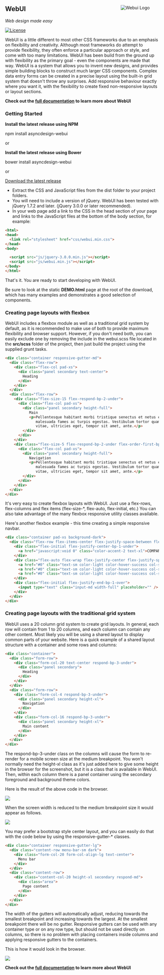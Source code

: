 
##

<img src="images/webui_blue_96x96.png" alt="Webui Logo" align="right" hspace="30" /> 

## **WebUI**

*Web design made easy*

[![License](https://img.shields.io/badge/license-MIT-green.svg?style=flat)](https://github.com/asyncdesign/webui/blob/master/LICENSE)


WebUI is a little different to most other CSS frameworks due to an emphasis on flexibility and creativity. Although most frameworks do attempt to provide flexibility, they often enforce a particular
approach or style, and come with too many limitations. WebUI has been build from the ground up with flexibility as the primary goal - even the components are made that way. WebUI is a system that allows 
you to invent new designs, and provides simple building blocks to construct much larger CSS components. Complex data entry forms can be created in a precise layout using the built-in grid system that 
doesn't throw any surprises. Add responsive behaviour exactly where you want it, with the flexibility to create fixed non-responsive layouts or layout sections.

**Check out the [full documentation](https://asyncdesign.github.io/webui/) to learn more about WebUI**

### **Getting Started**

**Install the latest release using NPM**

npm install asyncdesign-webui

or

**Install the latest release using Bower**

bower install asyncdesign-webui

or

[Download the latest release](https://github.com/asyncdesign/webui/archive/v5.2.0.zip)
* Extract the CSS and JavaScript files from the dist folder to your project folders.
* You will need to include a version of jQuery. WebUI has been tested with jQuery 1.7.2 and later. (jQuery 3.0.0 or later recommended).
* In your web page add a link to the CSS in the head section of your page and links to the JavaScript files at the bottom of the body section, for example:

````html
<html>
<head>
  <link rel="stylesheet" href="css/webui.min.css"> 
</head>
<body>

  <script src="js/jquery-3.0.0.min.js"></script>
  <script src="js/webui.min.js"></script>
</body>
</html>
````

That's it. You are ready to start developing with WebUI.

Be sure to look at the static **DEMO.html** page at the root of the download, which has many examples and demonstrates a good selection of components.

### **Creating page layouts with flexbox**

WebUI includes a flexbox module as well as a traditional grid system by default, as it is recommended to make use of both to provide maximum flexibility and browser support. 
However, if you don't need both, you can easily exclude one by removing the include in the webui.scss file located in the **src/scss** folder of the project, then just 
build the project using the supplied grunt tasks. 

````html
<div class="container responsive-gutter-md">
  <div class="flex-row">
    <div class="flex-col pad-xs">
      <div class="panel secondary text-center">
        Heading
      </div>
    </div>  
  </div>
  <div class="flex-row">
    <div class="flex-size-15 flex-respond-bp-2-under">
      <div class="flex-col pad-xs">
        <div class="panel secondary height-full">
           Main
           <p>Pellentesque habitant morbi tristique senectus et netus et 
              malesuada fames ac turpis egestas. Vestibulum tortor quam, feugiat
              vitae, ultricies eget, tempor sit amet, ante.</p>
        </div>
      </div>
    </div>
    <div class="flex-size-5 flex-respond-bp-2-under flex-order-first-bp-2-under">
      <div class="flex-col pad-xs">
        <div class="panel secondary height-full">
           Navigation
           <p>Pellentesque habitant morbi tristique senectus et netus et 
              malesuada fames ac turpis egestas. Vestibulum tortor quam, feugiat
              vitae, ultricies eget, tempor sit amet, ante.</p>
        </div>
      </div>
    </div>
  </div>
</div>
````

It's very easy to create flexbox layouts with WebUI. Just use a flex-rows, flex-columns and flex items (flex-size-*, flex-auto, flex-initial, etc.) 
You can also take advantage of the many flexbox responsive utility classes available. 

Here's another flexbox example - this time creating a simple responsive navbar.

````html
<div class="container pad-xs background-dark">
  <div class="flex-row flex-items-center flex-justify-space-between flex-direction-column-bp-1-under">
    <div class="flex-initial flex-justify-center-bp-1-under">
      <a href="javascript:void 0" class="color-accent-2 text-xl">COMPANY LOGO</a>
    </div>				
    <div class="flex-auto flex-wrap flex-justify-center flex-justify-space-around flex-direction-column-bp-1-under">
      <a href="#0" class="text-sm color-light color-hover-success col-spacing-sm">PAGES</a>
      <a href="#0" class="text-sm color-light color-hover-success col-spacing-sm">PROMOTIONS</a>
      <a href="#0" class="text-sm color-light color-hover-success col-spacing-sm">PRODUCTS</a>
    </div>			
    <div class="flex-initial flex-justify-end-bp-1-over">
      <input type="text" class="input-md width-full" placeholder="" />
    </div>
  </div>
</div>
````

### **Creating page layouts with the traditional grid system**

WebUI uses a 20 column grid system to create grid layouts. In general, each row will contain from 1 to 20 columns, and each column can contain any other content. 
Most likely you will be using a shared layout to display common parts of your website. Here is a quick example of a shared layout structure with a container and some rows and columns:

````html
<div class="container">
  <div class="form-row">
    <div class="form-col-20 text-center respond-bp-3-under">
      <div class="panel secondary">
        Heading
      </div>
    </div>  
  </div>
  <div class="form-row">
    <div class="form-col-4 respond-bp-3-under">
      <div class="panel secondary height-xl">
        Navigation
      </div>
    </div>
    <div class="form-col-16 respond-bp-3-under">
      <div class="panel secondary height-xl">
        Main content
      </div>
    </div>
  </div>
</div>
````
The respond-bp-3-under class on the columns will cause the form to re-render for a mobile screen size at the medium breakpoint. 
You won't normally need the height-xl class as it's just added here to give some height in the browser for the screenshot, but it is 
a class that is available in WebUI. Then, within each column there is a panel container using the secondary foreground and background theme colors. 

Here is the result of the above code in the browser.

<img src="images/basic_layout.png" />

When the screen width is reduced to the medium breakpoint size it would appear as follows. 

<img src="images/basic_layout_breakpoint.png" />

You may prefer a bootstrap style center layout, and you can easily do that with the code below by using the responsive-gutter-* classes.

````html
<div class="container responsive-gutter-lg">
  <div class="content-row menu-bar-sm dark">
    <div class="form-col-20 form-col-align-lg text-center">
      Menu bar
    </div>
  </div>
  <div class="content-row">	
    <div class="content-col-20 height-xl secondary respond-md">
      <div class="area">
        Page content
      </div>
    </div>
  </div>
</div>
````
The width of the gutters will automatically adjust, reducing towards the smallest breakpoint and increasing towards the largest. At the smallest 
breakpoint there will be no gutter. Responsive gutters can be used with any container type or on any row type, but should not be used directly on 
columns, so there is no problem with placing containers inside columns and applying responsive gutters to the containers.

This is how it would look in the browser.

<img src="images/centered_layout.png" />

**Check out the [full documentation](https://asyncdesign.github.io/webui/) to learn more about WebUI**

